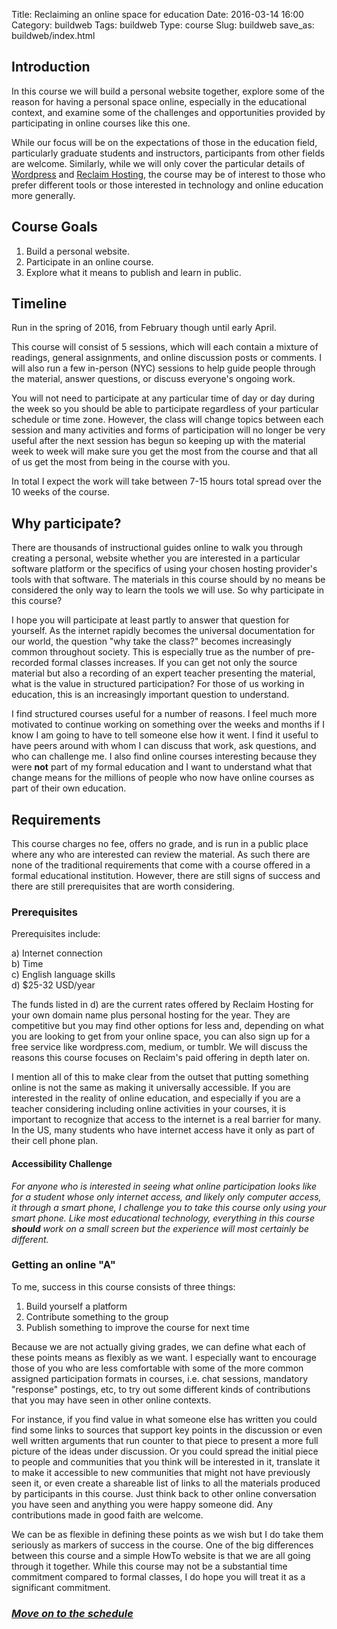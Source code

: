Title: Reclaiming an online space for education
Date: 2016-03-14 16:00
Category: buildweb
Tags: buildweb
Type: course
Slug: buildweb
save_as: buildweb/index.html

## Introduction  ##

In this course we will build a personal website together, explore some of the reason for having a personal space online, especially in the educational context, and examine some of the challenges and opportunities provided by participating in online courses like this one.

While our focus will be on the expectations of those in the education field, particularly graduate students and instructors, participants from other fields are welcome. Similarly, while we will only cover the particular details of [Wordpress](https://wordpress.org/) and [Reclaim Hosting](https://reclaimhosting.com/), the course may be of interest to those who prefer different tools or those interested in technology and online education more generally.

## Course Goals ##

1. Build a personal website.
2. Participate in an online course.
3. Explore what it means to publish and learn in public. 

## Timeline ##

Run in the spring of 2016, from February though until early April. 

This course will consist of 5 sessions, which will each contain a mixture of readings, general assignments, and online discussion posts or comments. I will also run a few in-person (NYC) sessions to help guide people through the material, answer questions, or discuss everyone's ongoing work. 

You will not need to participate at any particular time of day or day during the week so you should be able to participate regardless of your particular schedule or time zone. However, the class will change topics between each session and many activities and forms of participation will no longer be very useful after the next session has begun so keeping up with the material week to week will make sure you get the most from the course and that all of us get the most from being in the course with you.

In total I expect the work will take between 7-15 hours total spread over the 10 weeks of the course. 

## Why participate? ##

There are thousands of instructional guides online to walk you through creating a personal, website whether you are interested in a particular software platform or the specifics of using your chosen hosting provider's tools with that software. The materials in this course should by no means be considered the only way to learn the tools we will use. So why participate in this course?

I hope you will participate at least partly to answer that question for yourself. As the internet rapidly becomes the universal documentation for our world, the question "why take the class?" becomes increasingly common throughout society. This is especially true as the number of pre-recorded formal classes increases. If you can get not only the source material but also a recording of an expert teacher presenting the material, what is the value in structured participation? For those of us working in education, this is an increasingly important question to understand.

I find structured courses useful for a number of reasons. I feel much more motivated to continue working on something over the weeks and months if I know I am going to have to tell someone else how it went. I find it useful to have peers around with whom I can discuss that work, ask questions, and who can challenge me. I also find online courses interesting because they were **not** part of my formal education and I want to understand what that change means for the millions of people who now have online courses as part of their own education. 

## Requirements ##
This course charges no fee, offers no grade, and is run in a public place where any who are interested can review the material. As such there are none of the traditional requirements that come with a course offered in a formal educational institution. However, there are still signs of success and there are still prerequisites that are worth considering. 

### Prerequisites

Prerequisites include:

a) Internet connection      
b) Time      
c) English language skills      
d) $25-32 USD/year      

The funds listed in d) are the current rates offered by Reclaim Hosting for your own domain name plus personal hosting for the year. They are competitive but you may find other options for less and, depending on what you are looking to get from your online space, you can also sign up for a free service like wordpress.com, medium, or tumblr. We will discuss the reasons this course focuses on Reclaim's paid offering in depth later on.

I mention all of this to make clear from the outset that putting something online is not the same as making it universally accessible. If you are interested in the reality of online education, and especially if you are a teacher considering including online activities in your courses, it is important to recognize that access to the internet is a real barrier for many. In the US, many students who have internet access have it only as part of their cell phone plan.

#### Accessibility Challenge ####

_For anyone who is interested in seeing what online participation looks like for a student whose only internet access, and likely only computer access, it through a smart phone, I challenge you to take this course only using your smart phone. Like most educational technology, everything in this course **should** work on a small screen but the experience will most certainly be different._

### Getting an online "A" ###

To me, success in this course consists of three things:

1) Build yourself a platform    
2) Contribute something to the group    
3) Publish something to improve the course for next time    

Because we are not actually giving grades, we can define what each of these points means as flexibly as we want. I especially want to encourage those of you who are less comfortable with some of the more common assigned participation formats in courses, i.e. chat sessions, mandatory "response" postings, etc, to try out some different kinds of contributions that you may have seen in other online contexts. 

For instance, if you find value in what someone else has written you could find some links to sources that support key points in the discussion or even well written arguments that run counter to that piece to present a more full picture of the ideas under discussion. Or you could spread the initial piece to people and communities that you think will be interested in it, translate it to make it accessible to new communities that might not have previously seen it, or even create a shareable list of links to all the materials produced by participants in this course. Just think back to other online conversation you have seen and anything you were happy someone did.  Any contributions made in good faith are welcome. 

We can be as flexible in defining these points as we wish but I do take them seriously as markers of success in the course. One of the big differences between this course and a simple HowTo website is that we are all going through it together. While this course may not be a substantial time commitment compared to formal classes, I do hope you will treat it as a significant commitment.

### *[Move on to the schedule](./schedule.html)*

